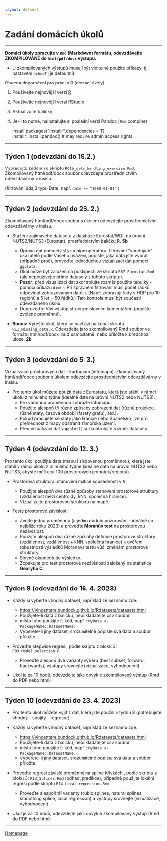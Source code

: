 ```yaml
---
layout: default
---
```

# Zadání domácích úkolů

--- 

**Domácí úkoly zpracujte v `Rmd` (Markdown) formátu, odevzdávejte ZKOMPILOVANÉ do `html/pdf/docx` výstupu.**  
- U zkompilovaných výstupů musejí být viditelné použité příkazy, tj. nastavení `echo=T` (je defaultní).  


Obecná doporučení pro práci s R (domácí úkoly)

1. Používejte nejnovější verzi [R](https://www.r-project.org/)
2. Používejte nejnovější verzi [RStudio](https://rstudio.com/products/rstudio/)
3. Aktualizujte balíčky
4. Je-li to nutné, nainstalujte si poslední verzi Pandoc (`Rmd` compiler)
  
      install.packages("installr",dependencies = T)  
      installr::install.pandoc() # may require admin access rights  
     

---


## Týden 1 (odevzdání do 19.2.)

Vypracujte zadání ve skriptu `R02b_data_handling_exercise.Rmd`.
Zkompilovaný html/pdf/docx soubor odevzdejte prostřednictvím odevzdávárny v insisu. 

(filtrování údajů typu Date: např. `date >= "1980-01-01"` )


---

## Týden 2 (odevzdání do 26. 2.)  

Zkompilovaný html/pdf/docx soubor s úkolem odevzdejte prostřednictvím odevzdávárny v insisu. 

* Stažení zajímavého datasetu z databáze Eurostat/WDI, na úrovni NUTS2/NUTS3 (Eurostat), prostřednictvím balíčku R.   **5b**   
    - Úprava dat pomocí `dplyr` a pipe operátoru: filtrování "vhodných" ukazatelů podle Vašeho uvážení, popište, jaká data jste vybrali (případně proč), proveďte jednoduchou vizualizaci dat pomocí `ggplot2`.  
    - Úkol může být založen na postupech ze skriptu `R07_Eurostat.Rmd` (ale nepoužívejte přímo datasety z tohoto skriptu).  
    - **Pozor:** před vizualizací dat zkontrolujte rozměr použité tabulky - pomocí příkazu `dim()`. Při správném filtrování musí počet řádků odpovídat zobrazovaným datům. (Např: zobrazuji řady s HDP pro 10 regionů a 5 let = 50 řádků.) Tato kontrola musí být součástí odevzdaného úkolu.  
    - Doprovoďte Váš výstup stručným slovním komentářem (popište zvolené proměnné).

* **Bonus:** Vyřešte úkol, který se nachází na konci skriptu `R11_Missing_data.R`. Odevzdejte jako zkompilovaný Rmd soubor ve formátu html/pdf/docx, buď samostatně, nebo přiložte k předchozí úloze.   **2b**   

---

## Týden 3 (odevzdání do 5. 3.)

Vizualizace prostorových dat - kartogram (infomapa).
Zkompilovaný html/pdf/docx soubor s úkolem odevzdejte prostřednictvím odevzdávárny v insisu. 

* Pro tento úkol můžete použít data z Eurostatu, která jste stáhli v rámci úkolu z minulého týdne (ideálně data na úrovni NUTS2 nebo NUTS3). 
    + Pro vhodnou proměnnou zobrazte infomapu. 
    + Použijte alespoň tři různé způsoby zobrazení dat (různé projekce, různé státy, časová období (fazety grafu), atd.).  
    + Pokud pracujete se státy jako Francie nebo Španělsko, lze pro přehlednost z mapy odstranit zámořská území. 
    + Před vizualizací dat v `ggplot()` si zkontrolujte rozměr datasetu.  

---

## Týden 4 (odevzdání do 12. 3.)

Pro tento úkol použijte data (mapu i sledovanou proměnnou), která jste stáhli v rámci úkolu z minulého týdne (ideálně data na úrovni NUTS2 nebo NUTS3, abyste měli cca 100 prostorových jednotek/regionů).

* Prostorová struktura: stanovení matice sousednosti v `R`
    + Použijte alespoň dva různé způsoby stanovení prostorové struktury (vzdálenost mezi centroidy, kNN, společná hranice).  
    + Vizualizujte prostorovou strukturu na mapě.  
 
* Testy prostorové závislosti   
    + Zvolte jednu proměnnou (a jedno období pozorování - ideálně co nejblíže roku 2023) a proveďte **Moranův test** na prostorovou nezávislost.  
    + Použijte alespoň dva různé způsoby definice prostorové struktury (vzdálenost, vzdálenost + kNN, společná hranice) k ověření robustnosti výsledků Moranova testu vůči změnám prostorové struktury.  
    + Slovně okomentujte výsledky.
    + Zopakujte pro test prostorové nezávislosti založený na statistice **Gearyho C**.  

--- 

## Týden 8 (odevzdání do 16. 4. 2023)

*  Každý si vyberte vhodný dataset, například ze seznamu zde:  
    + https://vincentarelbundock.github.io/Rdatasets/datasets.html
    + Použijete-li data z balíčku, nepřikládatejte csv soubor,
    + místo toho použijte `R`-kód, např. : `MyData <- PackageName::DatasetName`.
    + Vyberete-li jiný dataset, srozumitelně popište svá data a soubor přiložte.

* Proveďte stepwise regresi, podle skriptu z bloku 3: `R03_Model_selection.R`
    * Proveďte alespoň dvě varianty výběru (best subset, forward, backwards), výstupy srovnejte (vizualizace, vyhodnocení)

* Úkol je za 10 bodů, odevzdejte jako obvykle zkompilovaný výstup (Rmd do PDF nebo html)

--- 

## Týden 10 (odevzdání do 23. 4. 2023)

* Pro tento úkol můžete vyjít z dat, která jste použili v týdnu 8 (potřebujete vhodný - spojitý - regresor)   
*  Každý si vyberte vhodný dataset, například ze seznamu zde:  
    + https://vincentarelbundock.github.io/Rdatasets/datasets.html
    + Použijete-li data z balíčku, nepřikládatejte csv soubor,
    + místo toho použijte `R`-kód, např. : `MyData <- PackageName::DatasetName`.
    + Vyberete-li jiný dataset, srozumitelně popište svá data a soubor přiložte.

* Proveďte regresi závislé proměnné na spline křivkách , podle skriptu z bloku 3: `R13_Splines.Rmd` (odhad, predikce), případně použijte lokální regresi podle skriptu `R14_Local regression.Rmd`  
    * Proveďte alespoň tři varianty (cubic splines, natural splines, smoothing spline, local regression) a výstupy srovnejte (vizualizace, vyhodnocení)  

* Úkol je za 10 bodů, odevzdejte jako obvykle zkompilovaný výstup (Rmd do PDF nebo html)


--- 

[Homepage](https://formanektomas.github.io/4EK417/)
